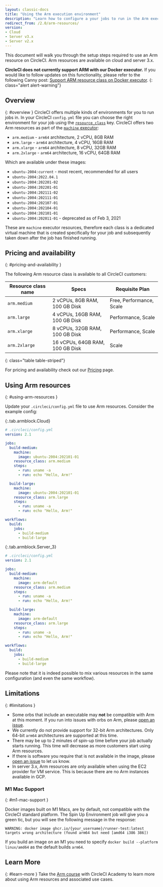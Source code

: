 ```yaml
---
layout: classic-docs
title: "Using the Arm execution environment"
description: "Learn how to configure a your jobs to run in the Arm execution environment."
redirect_from: /2.0/arm-resources/
version:
- Cloud
- Server v3.x
- Server v2.x
---
```


This document will walk you through the setup steps required to use an Arm
resource on CircleCI. Arm resources are available on cloud and server 3.x.


**CircleCI does not currently support ARM with our Docker executor.** If you would like to follow updates on this functionality, please refer to the following Canny post: [Support ARM resource class on Docker executor](https://circleci.canny.io/cloud-feature-requests/p/support-arm-resource-class-on-docker-executor").
{: class="alert alert-warning"}

## Overview
{: #overview }
CircleCI offers multiple kinds of environments for you to run jobs in. In your
CircleCI `config.yml` file you can choose the right environment for your job using the
[`resource_class`]({{site.baseurl}}/2.0/configuration-reference/#resource_class)
key. CircleCI offers two Arm resources as part of the [`machine` executor]({{site.baseurl}}/2.0/configuration-reference/#machine-executor-linux):

* `arm.medium` - `arm64` architecture, 2 vCPU, 8GB RAM
* `arm.large` - `arm64` architecture, 4 vCPU, 16GB RAM
* `arm.xlarge` - `arm64` architecture, 8 vCPU, 32GB RAM
* `arm.2xlarge` - `arm64` architecture, 16 vCPU, 64GB RAM

Which are available under these images:

* `ubuntu-2004:current` - most recent, recommended for all users
* `ubuntu-2004:2022.04.1`
* `ubuntu-2004:202201-02`
* `ubuntu-2004:202201-01`
* `ubuntu-2004:202111-02`
* `ubuntu-2004:202111-01`
* `ubuntu-2004:202107-01`
* `ubuntu-2004:202104-01`
* `ubuntu-2004:202101-01`
* `ubuntu-2004:202011-01` - deprecated as of Feb 3, 2021

These are `machine` executor resources, therefore each class is a dedicated virtual machine that is created specifically for your job and subsequently taken down after the job has finished running.

## Pricing and availability
{: #pricing-and-availability }

The following Arm resource class is available to all CircleCI customers:

| Resource class name | Specs                           | Requisite Plan                   |
|---------------------|---------------------------------|----------------------------------|
| `arm.medium`        | 2 vCPUs, 8GB RAM, 100 GB Disk   | Free, Performance, Scale         |
| `arm.large`         | 4 vCPUs, 16GB RAM, 100 GB Disk  | Performance, Scale               |
| `arm.xlarge`        | 8 vCPUs, 32GB RAM, 100 GB Disk  | Performance, Scale               |
| `arm.2xlarge`         | 16 vCPUs, 64GB RAM, 100 GB Disk  | Scale                            |
{: class="table table-striped"}

For pricing and availability check out our [Pricing](https://circleci.com/pricing/) page.

## Using Arm resources
{: #using-arm-resources }

Update your `.circleci/config.yml` file to use Arm resources. Consider the example config:

{:.tab.armblock.Cloud}
```yaml
# .circleci/config.yml
version: 2.1

jobs:
  build-medium:
    machine:
      image: ubuntu-2004:202101-01
    resource_class: arm.medium
    steps:
      - run: uname -a
      - run: echo "Hello, Arm!"

  build-large:
    machine:
      image: ubuntu-2004:202101-01
    resource_class: arm.large
    steps:
      - run: uname -a
      - run: echo "Hello, Arm!"

workflows:
  build:
    jobs:
      - build-medium
      - build-large
```

{:.tab.armblock.Server_3}
```yaml
# .circleci/config.yml
version: 2.1

jobs:
  build-medium:
    machine:
      image: arm-default
    resource_class: arm.medium
    steps:
      - run: uname -a
      - run: echo "Hello, Arm!"

  build-large:
    machine:
      image: arm-default
    resource_class: arm.large
    steps:
      - run: uname -a
      - run: echo "Hello, Arm!"

workflows:
  build:
    jobs:
      - build-medium
      - build-large
```

Please note that it is indeed possible to mix various resources in the same
configuration (and even the same workflow).

## Limitations
{: #limitations }

* Some orbs that include an executable may **not** be compatible with Arm at
  this moment. If you run into issues with orbs on Arm, please [open an
  issue](https://github.com/CircleCI-Public/arm-preview-docs/issues).
* We currently do not provide support for 32-bit Arm architectures. Only 64-bit
  `arm64` architectures are supported at this time.
* There may be up to 2 minutes of spin-up time before your job actually starts
  running. This time will decrease as more customers start using Arm resources.
* If there is software you require that is not available in the image, please
  [open an issue](https://github.com/CircleCI-Public/arm-preview-docs/issues) to
  let us know.
* In server 3.x, Arm resources are only available when using the EC2 provider
  for VM service. This is because there are no Arm instances available in GCP.

### M1 Mac Support
{: #m1-mac-support }

Docker images built on M1 Macs, are by default, not compatible with the CircleCI standard platform. The Spin Up Environment job will give you a green tic, but you will see the following message in the response:

```shell
WARNING: docker image ghcr.io/{your_username}/runner-test:latest targets wrong architecture (found arm64 but need [amd64 i386 386])
```

If you build an image on an M1 you need to specify `docker build --platform linux/amd64` as the default builds `arm64`.


## Learn More
{: #learn-more }
Take the [Arm course](https://academy.circleci.com/arm-course?access_code=public-2021) with CircleCI Academy to learn more about using Arm resources and associated use cases.
